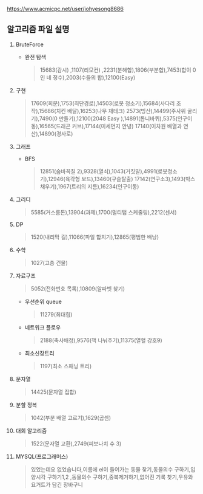 https://www.acmicpc.net/user/johyesong8686

## 알고리즘 파일 설명

1. BruteForce

   - 완전 탐색

     > 15683(감시) ,1107(리모컨) ,2231(분해합),1806(부분합),7453(합이 0인 네 정수),2003(수들의 합),12100(Easy)

2. 구현

   > 17609(회문),1753(최단경로),14503(로봇 청소기),15684(사다리 조작),15686(치킨 배달),16253(나무 재테크)
   > 2573(빙산),14499(주사위 굴리기),7490(0 만들기),12100(2048 Easy ),14891(톱니바퀴),5375(인구이동),16565(드래곤 커브),17144(미세먼지 안녕)
   > 17140(이차원 배열과 연산),14890(경사로)

3. 그래프

   - BFS

     > 12851(숨바꼭질 2),9328(열쇠),1043(거짓말),4991(로봇청소기),12946(육각형 보드),13460(구슬탈출)
     > 17142(연구소3),1493(박스채우기),1967(트리의 지름),16234(인구이동)

4. 그리디

   > 5585(거스름돈),13904(과제),1700(멀티탭 스케줄링),2212(센서)

5. DP

   > 1520(내리막 길),11066(파일 합치기),12865(평범한 배낭)

6. 수학

   > 1027(고층 건물)

7. 자료구조

   > 5052(전화번호 목록),10809(알파벳 찾기)

   - 우선순위 queue
     > 11279(최대힙)
   - 네트워크 플로우
     > 2188(축사배정),9576(책 나눠주기),11375(열혈 강호9)
   - 최소신장트리
     > 1197(최소 스패닝 트리)

8. 문자열

   > 14425(문자열 집합)

9. 분할 정복

   > 1042(부분 배열 고르기),1629(곱셈)

10. 대회 알고리즘

    > 1522(문자열 교환),2749(피보나치 수 3)

11. MYSQL(프로그래머스)
    > 있었는데요 없었습니다,이름에 el이 들어가는 동물 찾기,동물의수 구하기,입양시각 구하기1,2
    > ,동물의수 구하기,중복제거하기,없어진 기록 찾기,우유와 요거트가 담긴 장바구니
